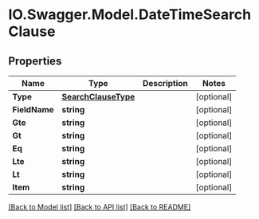 # IO.Swagger.Model.DateTimeSearchClause
## Properties

Name | Type | Description | Notes
------------ | ------------- | ------------- | -------------
**Type** | [**SearchClauseType**](SearchClauseType.md) |  | [optional] 
**FieldName** | **string** |  | [optional] 
**Gte** | **string** |  | [optional] 
**Gt** | **string** |  | [optional] 
**Eq** | **string** |  | [optional] 
**Lte** | **string** |  | [optional] 
**Lt** | **string** |  | [optional] 
**Item** | **string** |  | [optional] 

[[Back to Model list]](../README.md#documentation-for-models) [[Back to API list]](../README.md#documentation-for-api-endpoints) [[Back to README]](../README.md)

